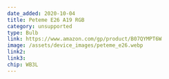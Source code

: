 ```yaml
---
date_added: 2020-10-04
title: Peteme E26 A19 RGB 
category: unsupported
type: Bulb
link: https://www.amazon.com/gp/product/B07QYMPT6W
image: /assets/device_images/peteme_e26.webp
link2: 
link3: 
chip: WB3L
---
```

